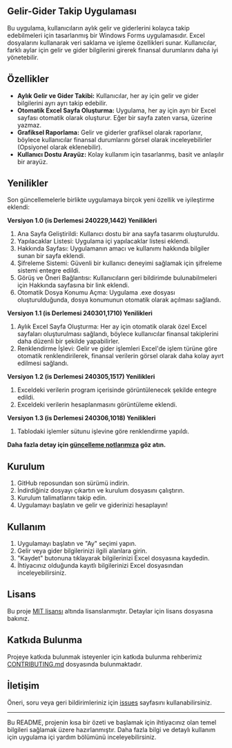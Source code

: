 ## Gelir-Gider Takip Uygulaması

Bu uygulama, kullanıcıların aylık gelir ve giderlerini kolayca takip edebilmeleri için tasarlanmış bir Windows Forms uygulamasıdır. Excel dosyalarını kullanarak veri saklama ve işleme özellikleri sunar. Kullanıcılar, farklı aylar için gelir ve gider bilgilerini girerek finansal durumlarını daha iyi yönetebilir.

## Özellikler

- **Aylık Gelir ve Gider Takibi:** Kullanıcılar, her ay için gelir ve gider bilgilerini ayrı ayrı takip edebilir.
- **Otomatik Excel Sayfa Oluşturma:** Uygulama, her ay için ayrı bir Excel sayfası otomatik olarak oluşturur. Eğer bir sayfa zaten varsa, üzerine yazmaz.
- **Grafiksel Raporlama:** Gelir ve giderler grafiksel olarak raporlanır, böylece kullanıcılar finansal durumlarını görsel olarak inceleyebilirler (Opsiyonel olarak eklenebilir).
- **Kullanıcı Dostu Arayüz:** Kolay kullanım için tasarlanmış, basit ve anlaşılır bir arayüz.

## Yenilikler

Son güncellemelerle birlikte uygulamaya birçok yeni özellik ve iyileştirme eklendi:

**Versiyon 1.0 (is Derlemesi 240229,1442) Yenilikleri**

1. Ana Sayfa Geliştirildi: Kullanıcı dostu bir ana sayfa tasarımı oluşturuldu.
2. Yapılacaklar Listesi: Uygulama içi yapılacaklar listesi eklendi.
3. Hakkında Sayfası: Uygulamanın amacı ve kullanımı hakkında bilgiler sunan bir sayfa eklendi.
4. Şifreleme Sistemi: Güvenli bir kullanıcı deneyimi sağlamak için şifreleme sistemi entegre edildi.
5. Görüş ve Öneri Bağlantısı: Kullanıcıların geri bildirimde bulunabilmeleri için Hakkında sayfasına bir link eklendi.
6. Otomatik Dosya Konumu Açma: Uygulama .exe dosyası oluşturulduğunda, dosya konumunun otomatik olarak açılması sağlandı.

**Versiyon 1.1 (is Derlemesi 240301,1710) Yenilikleri**
1. Aylık Excel Sayfa Oluşturma: Her ay için otomatik olarak özel Excel sayfaları oluşturulması sağlandı, böylece kullanıcılar finansal takiplerini daha düzenli bir şekilde yapabilirler.
2. Renklendirme İşlevi: Gelir ve gider işlemleri Excel'de işlem türüne göre otomatik renklendirilerek, finansal verilerin görsel olarak daha kolay ayırt edilmesi sağlandı.

**Versiyon 1.2 (is Derlemesi 240305,1517) Yenilikleri**
1. Exceldeki verilerin program içerisinde görüntülenecek şekilde entegre edildi.
2. Exceldeki verilerin hesaplanmasını görüntüleme eklendi.

**Versiyon 1.3 (is Derlemesi 240306,1018) Yenilikleri**
1. Tablodaki işlemler sütunu işlevine göre renklendirme yapıldı.

**Daha fazla detay için [güncelleme notlarımıza](https://github.com/popmarley/Gelir_Gider_App/releases) göz atın.**

## Kurulum

1. GitHub reposundan son sürümü indirin.
2. İndirdiğiniz dosyayı çıkartın ve kurulum dosyasını çalıştırın.
3. Kurulum talimatlarını takip edin.
4. Uygulamayı başlatın ve gelir ve giderinizi hesaplayın!

## Kullanım

1. Uygulamayı başlatın ve "Ay" seçimi yapın.
2. Gelir veya gider bilgilerinizi ilgili alanlara girin.
3. "Kaydet" butonuna tıklayarak bilgilerinizi Excel dosyasına kaydedin.
4. İhtiyacınız olduğunda kayıtlı bilgilerinizi Excel dosyasından inceleyebilirsiniz.

## Lisans

Bu proje [MIT lisansı](LICENSE) altında lisanslanmıştır. Detaylar için lisans dosyasına bakınız.

## Katkıda Bulunma

Projeye katkıda bulunmak isteyenler için katkıda bulunma rehberimiz [CONTRIBUTING.md](CONTRIBUTING.md) dosyasında bulunmaktadır.

## İletişim

Öneri, soru veya geri bildirimleriniz için [issues](https://github.com/popmarley/Gelir_Gider_App/issues) sayfasını kullanabilirsiniz.

---

Bu README, projenin kısa bir özeti ve başlamak için ihtiyacınız olan temel bilgileri sağlamak üzere hazırlanmıştır. Daha fazla bilgi ve detaylı kullanım için uygulama içi yardım bölümünü inceleyebilirsiniz.
